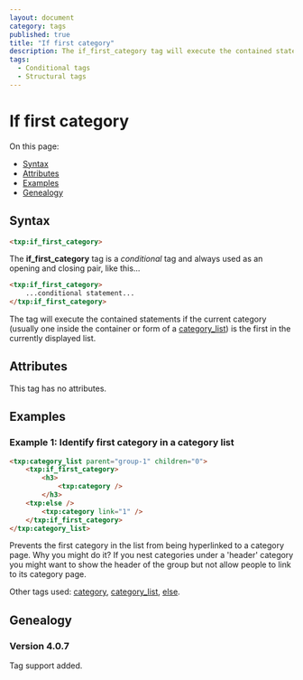```yaml
---
layout: document
category: tags
published: true
title: "If first category"
description: The if_first_category tag will execute the contained statements if the current category is the first in the list.
tags:
  - Conditional tags
  - Structural tags
---
```


# If first category

On this page:

* [Syntax](#syntax)
* [Attributes](#attributes)
* [Examples](#examples)
* [Genealogy](#genealogy)

## Syntax

~~~ html
<txp:if_first_category>
~~~

The **if_first_category** tag is a *conditional* tag and always used as an opening and closing pair, like this...

~~~ html
<txp:if_first_category>
    ...conditional statement...
</txp:if_first_category>
~~~

The tag will execute the contained statements if the current category (usually one inside the container or form of a [category_list](category_list)) is the first in the currently displayed list.

## Attributes

This tag has no attributes.

## Examples

### Example 1: Identify first category in a category list

~~~ html
<txp:category_list parent="group-1" children="0">
    <txp:if_first_category>
        <h3>
            <txp:category />
        </h3>
    <txp:else />
        <txp:category link="1" />
    </txp:if_first_category>
</txp:category_list>
~~~

Prevents the first category in the list from being hyperlinked to a category page. Why you might do it? If you nest categories under a 'header' category you might want to show the header of the group but not allow people to link to its category page.

Other tags used: [category](category), [category_list](category_list), [else](else).

## Genealogy

### Version 4.0.7

Tag support added.
